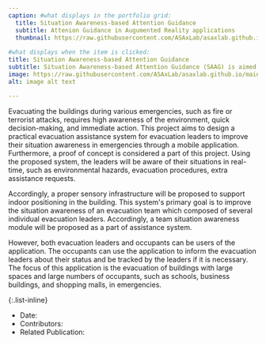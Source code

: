 ```yaml
---
caption: #what displays in the portfolio grid:
  title: Situation Awareness-based Attention Guidance
  subtitle: Attenion Guidance in Augumented Reality applications
  thumbnail: https://raw.githubusercontent.com/ASAxLab/asaxlab.github.io/main/assets/img/portfolio/saag.jpg
  
#what displays when the item is clicked:
title: Situation Awareness-based Attention Guidance
subtitle: Situation Awareness-based Attention Guidance (SAAG) is aimed at developing a novel Situation Awareness component (SAc) for an Attention Guidance system to improve human situation awareness in complex environments and tasks. 
image: https://raw.githubusercontent.com/ASAxLab/asaxlab.github.io/main/assets/img/portfolio/saag.jpg
alt: image alt text

---
```

Evacuating the buildings during various emergencies, such as fire or terrorist attacks, requires high awareness of the environment, quick decision-making, and immediate action. 
This project aims to design a practical evacuation assistance system for evacuation leaders to improve their situation awareness in emergencies through a mobile application. 
Furthermore, a proof of concept is considered a part of this project. Using the proposed system, the leaders will be aware of their situations in real-time, such as environmental hazards, evacuation procedures, extra assistance requests.

Accordingly, a proper sensory infrastructure will be proposed to support indoor positioning in the building. This system's primary goal is to improve the situation awareness of an evacuation team which composed of several individual evacuation leaders. 
Accordingly, a team situation awareness module will be proposed as a part of assistance system.

However, both evacuation leaders and occupants can be users of the application. The occupants can use the application to inform the evacuation leaders about their status and be tracked by the leaders if it is necessary. 
The focus of this application is the evacuation of buildings with large spaces and large numbers of occupants, such as schools, business buildings, and shopping malls, in emergencies.


{:.list-inline} 
- Date: 
- Contributors: 
- Related Publication:

